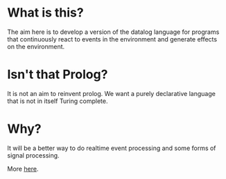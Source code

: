 # What is this?

The aim here is to develop a version of the datalog language for programs that continuously react to events in the environment and generate effects on the environment.  

# Isn't that Prolog?

It is not an aim to reinvent prolog. We want a purely declarative language that is not in itself Turing complete.

# Why?

It will be a better way to do realtime event processing and some forms of signal processing. 

More [here](engine.md).

